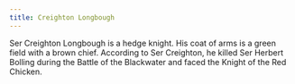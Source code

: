 ```yaml
---
title: Creighton Longbough
---
```


Ser Creighton Longbough is a hedge knight. His coat of arms is a green field with a brown chief. According to Ser Creighton, he killed Ser Herbert Bolling during the Battle of the Blackwater and faced the Knight of the Red Chicken.


